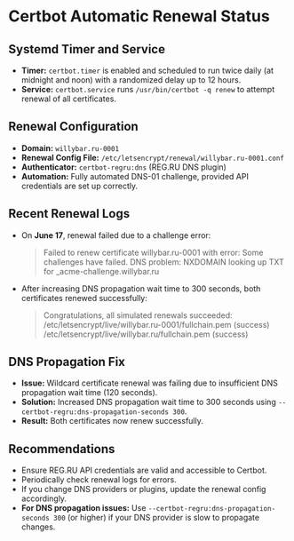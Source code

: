 # Certbot Automatic Renewal Status

## Systemd Timer and Service

- **Timer:** `certbot.timer` is enabled and scheduled to run twice daily (at midnight and noon) with a randomized delay up to 12 hours.
- **Service:** `certbot.service` runs `/usr/bin/certbot -q renew` to attempt renewal of all certificates.

## Renewal Configuration

- **Domain:** `willybar.ru-0001`
- **Renewal Config File:** `/etc/letsencrypt/renewal/willybar.ru-0001.conf`
- **Authenticator:** `certbot-regru:dns` (REG.RU DNS plugin)
- **Automation:** Fully automated DNS-01 challenge, provided API credentials are set up correctly.

## Recent Renewal Logs

- On **June 17**, renewal failed due to a challenge error:
  > Failed to renew certificate willybar.ru-0001 with error: Some challenges have failed.
  > DNS problem: NXDOMAIN looking up TXT for _acme-challenge.willybar.ru

- After increasing DNS propagation wait time to 300 seconds, both certificates renewed successfully:
  > Congratulations, all simulated renewals succeeded:
  > /etc/letsencrypt/live/willybar.ru-0001/fullchain.pem (success)
  > /etc/letsencrypt/live/willybar.ru/fullchain.pem (success)

## DNS Propagation Fix

- **Issue:** Wildcard certificate renewal was failing due to insufficient DNS propagation wait time (120 seconds).
- **Solution:** Increased DNS propagation wait time to 300 seconds using `--certbot-regru:dns-propagation-seconds 300`.
- **Result:** Both certificates now renew successfully.

## Recommendations

- Ensure REG.RU API credentials are valid and accessible to Certbot.
- Periodically check renewal logs for errors.
- If you change DNS providers or plugins, update the renewal config accordingly.
- **For DNS propagation issues:** Use `--certbot-regru:dns-propagation-seconds 300` (or higher) if your DNS provider is slow to propagate changes.